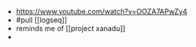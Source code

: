 - https://www.youtube.com/watch?v=OOZA7APwZy4
- #pull [[logseq]]
- reminds me of [[project xanadu]]
-
